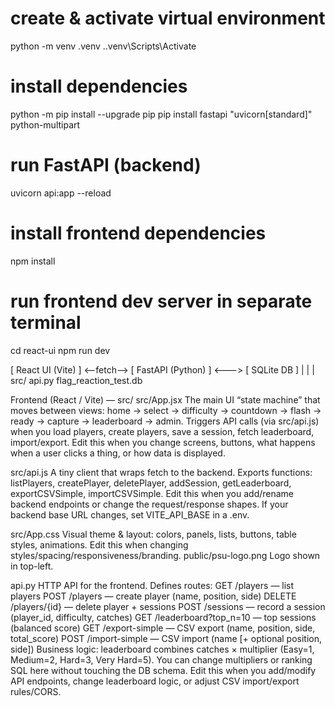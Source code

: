 # create & activate virtual environment
python -m venv .venv
.\.venv\Scripts\Activate

# install dependencies
python -m pip install --upgrade pip
pip install fastapi "uvicorn[standard]" python-multipart

# run FastAPI (backend)
uvicorn api:app --reload 

# install frontend dependencies
npm install

# run frontend dev server in separate terminal
cd react-ui
npm run dev

[ React UI (Vite) ]  <--fetch-->  [ FastAPI (Python) ]  <--->  [ SQLite DB ]
         |                               |                          |
       src/                             api.py                flag_reaction_test.db


Frontend (React / Vite) — src/
src/App.jsx
The main UI “state machine” that moves between views: home → select → difficulty → countdown → flash → ready → capture → leaderboard → admin.
Triggers API calls (via src/api.js) when you load players, create players, save a session, fetch leaderboard, import/export.
Edit this when you change screens, buttons, what happens when a user clicks a thing, or how data is displayed.

src/api.js
A tiny client that wraps fetch to the backend.
Exports functions: listPlayers, createPlayer, deletePlayer, addSession, getLeaderboard, exportCSVSimple, importCSVSimple.
Edit this when you add/rename backend endpoints or change the request/response shapes.
If your backend base URL changes, set VITE_API_BASE in a .env.

src/App.css
Visual theme & layout: colors, panels, lists, buttons, table styles, animations.
Edit this when changing styles/spacing/responsiveness/branding.
public/psu-logo.png
Logo shown in top-left.

api.py
HTTP API for the frontend.
Defines routes:
GET /players — list players
POST /players — create player (name, position, side)
DELETE /players/{id} — delete player + sessions
POST /sessions — record a session (player_id, difficulty, catches)
GET /leaderboard?top_n=10 — top sessions (balanced score)
GET /export-simple — CSV export (name, position, side, total_score)
POST /import-simple — CSV import (name [+ optional position, side])
Business logic: leaderboard combines catches × multiplier (Easy=1, Medium=2, Hard=3, Very Hard=5). You can change multipliers or ranking SQL here without touching the DB schema.
Edit this when you add/modify API endpoints, change leaderboard logic, or adjust CSV import/export rules/CORS.